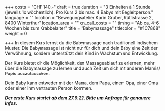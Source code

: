 +++
costs = "CHF 140.-"
draft = true
duration = "3 Einheiten à 1 Stunde (jeweils 1x wöchentlich). Pro Kurs 2 bis max. 4 Babys mit Begleitperson."
language = ""
location = "Bewegungsatelier Karin Gruber, Rütlistrasse 2, 8400 Winterthur"
location_area = ""
on_call_costs = ""
timing = "Ab ca. 4-6 Wochen bis zum Krabbelalter"
title = "Babymassage"
titlecolor = "#1C7868"
weight = 0

+++
In diesem Kurs lernst du die Babymassage nach traditionell indischem Muster. Die Babymassage ist nicht nur für dich und dein Baby eine Zeit der Verwöhnung, sondern unterstützt dein Kind in Wachstum und Entwicklung.

Der Kurs bietet dir die Möglichkeit, den Massageablauf zu erlernen, mehr über die Babymassage zu lernen und auch Zeit um sich mit anderen Mamis/ Papis auszutauschen.

Dein Baby kann entweder mit der Mama, dem Papa, einem Opa, einer Oma oder einer ihm vertrauten Person kommen.

**_Der erste Kurs startet ab dem 27.9.22. Bitte um Anfrage für genauere Infos._** 